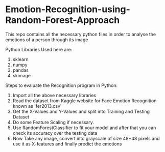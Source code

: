 # Emotion-Recognition-using-Random-Forest-Approach
This repo contains all the necessary python files in order to analyse the emotions of a person through its image

Python Libraries Used here are:

1. sklearn
2. numpy
3. pandas
4. skimage

Steps to evaluate the Recognition program in Python:

1. Import all the above necessary libraries
2. Read the dataset from Kaggle website for Face Emotion Recognition known as 'fer2013.csv'
3. Get the X-Values and Y-Values and split into Training and Testing Dataset
4. Do some Feature Scaling if necessary.
5. Use RandomForestClassifier to fit your model and after that you can check its accuracy over the testing data
6. Now Take any image, convert into grayscale of size 48*48 pixels and use it as X-features and finally predict the emotions




